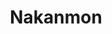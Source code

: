 --- 
title: "Nakanmon"
publishdate: "2019-7-5T16:48:46+02:00"
src: "https://365manga.net/manga/nakanmon"
image: "https://data.365manga.net/images/thumbnails/15827-nakanmon.jpg"
description: "From Day of the River: Our crybaby protagonist Hirahara Tsukasa hasn't always been a crybaby. Due to the death of her older sister Chihiro, Tsukasa hasn't been able to dam up the flood of tears ever since - even about little things. She is further disheartened after moving to Tokyo from Hiroshima, especially after a series of incidents cause her and her four classmates to miss the bus and be…"
---